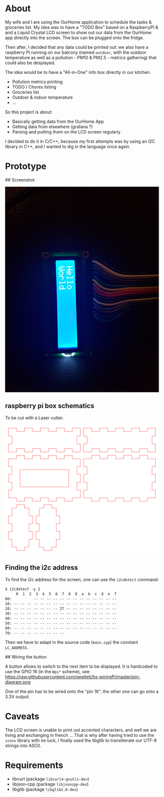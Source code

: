 # About

My wife and I are using the OurHome application to schedule the tasks &
groceries list. My idea was to have a "TODO Box" based on a RaspberryPI & and a
Liquid Crystal LCD screen to show out our data from the OurHome app directly
into the screen. The box can be plugged onto the fridge.

Then after, I decided that any data could be printed out: we also have a
raspberry PI running on our balcony (named `outdoor`, with the outdoor
temperature as well as a pollution - PM10 & PM2.5 - metrics gathering) that
could also be desplayed.

The idea would be to have a "All-in-One" info box directly in our kitchen.

* Pollution metrics printing
* TODO / Chores listing
* Groceries list
* Outdoor & indoor temperature
* ...

So this project is about:

* Basically getting data from the OurHome App
* Getting data from elsewhere (grafana ?)
* Parsing and putting them on the LCD screen regularly

I decided to do it in C/C++, because my first attempts was by using an I2C
library in C++, and I wanted to dig in the language once again.

# Prototype

## Screenshot

![LCD screen plugged into a Raspberry PI via I2C](docs/liquid-crystal-lcd.jpg)

## raspberry pi box schematics

To be cut with a Laser cutter.

![Laser cut layout for the box](docs/box_105x35x67_5mm.svg)

## Finding the i2c address

To find the i2c address for the screen, one can use the `i2cdetect` command:

```
$ i2cdetect -y 1
     0  1  2  3  4  5  6  7  8  9  a  b  c  d  e  f
00:          -- -- -- -- -- -- -- -- -- -- -- -- -- 
10: -- -- -- -- -- -- -- -- -- -- -- -- -- -- -- -- 
20: -- -- -- -- -- -- -- 27 -- -- -- -- -- -- -- -- 
30: -- -- -- -- -- -- -- -- -- -- -- -- -- -- -- -- 
40: -- -- -- -- -- -- -- -- -- -- -- -- -- -- -- -- 
50: -- -- -- -- -- -- -- -- -- -- -- -- -- -- -- -- 
60: -- -- -- -- -- -- -- -- -- -- -- -- -- -- -- -- 
70: -- -- -- -- -- -- -- --                         
```

Then we have to adapt in the source code (`main.cpp`) the constant `LC_ADDRESS`.

## Wiring the button

A button allows to switch to the next item to be displayed. It is hardcoded to
use the GPIO 16 (in the `Wpi*` scheme), see:
https://raw.githubusercontent.com/ppelleti/hs-wiringPi/master/pin-diagram.png

One of the pin has to be wired onto the "pin 16", the other one can go onto a
3.3V output.


# Caveats

The LCD screen is unable to print out accented characters, and well we are
living and exchanging in french ...  That is why after having tried to use the
`iconv` library with no luck, I finally used the libglib to transliterate our
UTF-8 strings into ASCII.


# Requirements

* libcurl (package `libcurl4-gnutls-dev`)
* libjson-cpp (package `libjsoncpp-dev`)
* libglib (package `libglib2.0-dev`)

